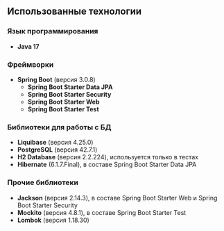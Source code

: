 ## Использованные технологии

### Язык программирования
- **Java 17**

### Фреймворки
- **Spring Boot**  (версия 3.0.8)
  - **Spring Boot Starter Data JPA**
  - **Spring Boot Starter Security**
  - **Spring Boot Starter Web**
  - **Spring Boot Starter Test**

### Библиотеки для работы с БД
- **Liquibase** (версия 4.25.0)
- **PostgreSQL** (версия 42.7.1)
- **H2 Database** (версия 2.2.224), используется только в тестах
- **Hibernate** (6.1.7.Final), в составе Spring Boot Starter Data JPA

### Прочие библиотеки
- **Jackson** (версия 2.14.3), в составе Spring Boot Starter Web и Spring Boot Starter Security
- **Mockito** (версия 4.8.1), в составе Spring Boot Starter Test
- **Lombok** (версия 1.18.30)
